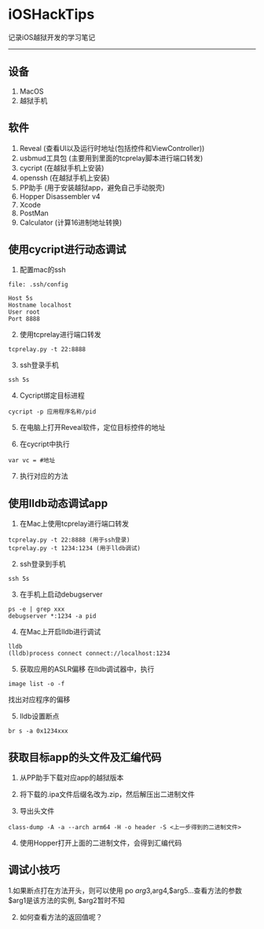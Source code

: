 # iOSHackTips
记录iOS越狱开发的学习笔记

---

## 设备
1. MacOS
2. 越狱手机

## 软件
1. Reveal (查看UI以及运行时地址(包括控件和ViewController))
2. usbmud工具包 (主要用到里面的tcprelay脚本进行端口转发)
3. cycript (在越狱手机上安装)
4. openssh (在越狱手机上安装)
5. PP助手 (用于安装越狱app，避免自己手动脱壳)
6. Hopper Disassembler v4
7. Xcode
8. PostMan
9. Calculator (计算16进制地址转换)


## 使用cycript进行动态调试
1. 配置mac的ssh
```shell
file: .ssh/config

Host 5s
Hostname localhost
User root
Port 8888
```

2. 使用tcprelay进行端口转发
```
tcprelay.py -t 22:8888
```

3. ssh登录手机
```
ssh 5s
```

4. Cycript绑定目标进程
```
cycript -p 应用程序名称/pid
```

5. 在电脑上打开Reveal软件，定位目标控件的地址

6. 在cycript中执行
```
var vc = #地址
```

7. 执行对应的方法


## 使用lldb动态调试app
1. 在Mac上使用tcprelay进行端口转发
```
tcprelay.py -t 22:8888 (用于ssh登录)
tcprelay.py -t 1234:1234 (用于lldb调试)
```

2. ssh登录到手机
```
ssh 5s
```

3. 在手机上启动debugserver
```
ps -e | grep xxx
debugserver *:1234 -a pid
```

4. 在Mac上开启lldb进行调试
```
lldb
(lldb)process connect connect://localhost:1234
```

5. 获取应用的ASLR偏移
在lldb调试器中，执行
```
image list -o -f
```
找出对应程序的偏移


5. lldb设置断点
```
br s -a 0x1234xxx
```

## 获取目标app的头文件及汇编代码
1. 从PP助手下载对应app的越狱版本

2. 将下载的.ipa文件后缀名改为.zip，然后解压出二进制文件

3. 导出头文件
```
class-dump -A -a --arch arm64 -H -o header -S <上一步得到的二进制文件>
```

4. 使用Hopper打开上面的二进制文件，会得到汇编代码


## 调试小技巧
1.如果断点打在方法开头，则可以使用 po $arg3,$arg4,$arg5...查看方法的参数
$arg1是该方法的实例, $arg2暂时不知

2. 如何查看方法的返回值呢？

